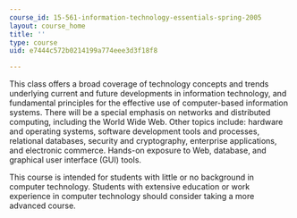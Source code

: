 ```yaml
---
course_id: 15-561-information-technology-essentials-spring-2005
layout: course_home
title: ''
type: course
uid: e7444c572b0214199a774eee3d3f18f8

---
```

This class offers a broad coverage of technology concepts and trends underlying current and future developments in information technology, and fundamental principles for the effective use of computer-based information systems. There will be a special emphasis on networks and distributed computing, including the World Wide Web. Other topics include: hardware and operating systems, software development tools and processes, relational databases, security and cryptography, enterprise applications, and electronic commerce. Hands-on exposure to Web, database, and graphical user interface (GUI) tools.

This course is intended for students with little or no background in computer technology. Students with extensive education or work experience in computer technology should consider taking a more advanced course.
